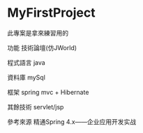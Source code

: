 # MyFirstProject

此專案是拿來練習用的

功能 技術論壇(仿JWorld)

程式語言
java

資料庫
mySql

框架
spring mvc + 
Hibernate

其餘技術
servlet/jsp

參考來源
精通Spring 4.x——企业应用开发实战 
